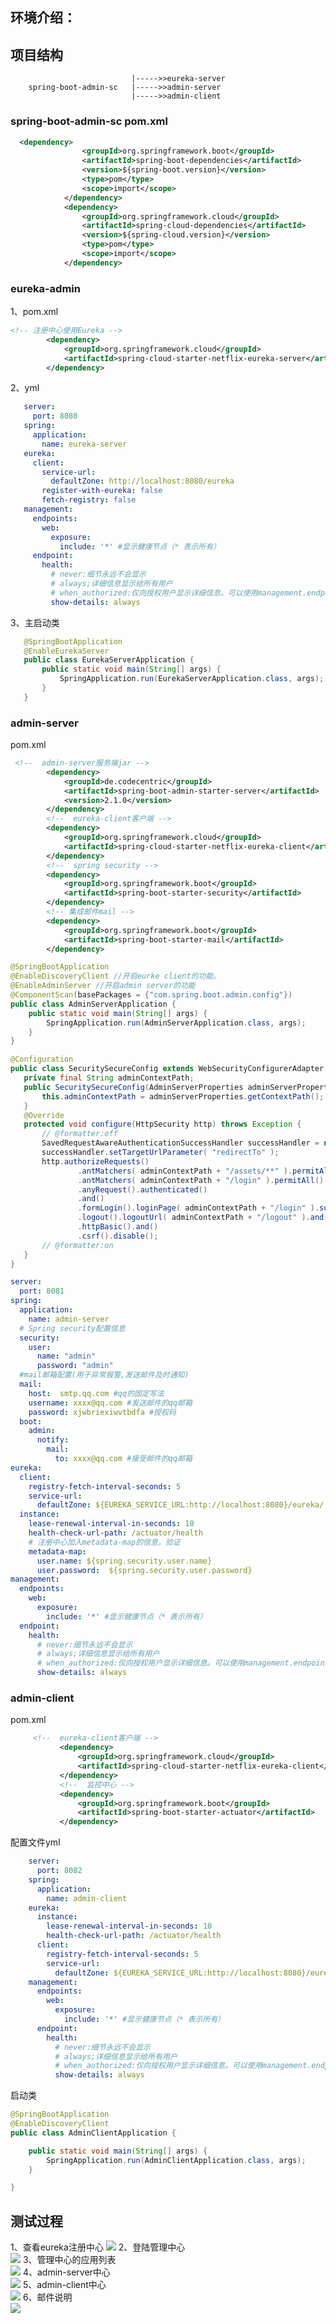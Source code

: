 ## 环境介绍：
## 项目结构

                               |----->>eureka-server
        spring-boot-admin-sc   |----->>admin-server
                               |----->>admin-client

           
###  spring-boot-admin-sc pom.xml
~~~xml
  <dependency>
                <groupId>org.springframework.boot</groupId>
                <artifactId>spring-boot-dependencies</artifactId>
                <version>${spring-boot.version}</version>
                <type>pom</type>
                <scope>import</scope>
            </dependency>
            <dependency>
                <groupId>org.springframework.cloud</groupId>
                <artifactId>spring-cloud-dependencies</artifactId>
                <version>${spring-cloud.version}</version>
                <type>pom</type>
                <scope>import</scope>
            </dependency>
~~~
### eureka-admin<br>
  1、pom.xml
  ~~~xml
  <!-- 注册中心使用Eureka -->
          <dependency>
              <groupId>org.springframework.cloud</groupId>
              <artifactId>spring-cloud-starter-netflix-eureka-server</artifactId>
          </dependency>
  ~~~
 2、yml
 ~~~yml
    server:
      port: 8080
    spring:
      application:
        name: eureka-server
    eureka:
      client:
        service-url:
          defaultZone: http://localhost:8080/eureka
        register-with-eureka: false
        fetch-registry: false
    management:
      endpoints:
        web:
          exposure:
            include: '*' #显示健康节点（* 表示所有）
      endpoint:
        health:
          # never:细节永远不会显示
          # always;详细信息显示给所有用户
          # when_authorized:仅向授权用户显示详细信息。可以使用management.endpoint.health.roles配置授权角色。
          show-details: always
 ~~~
 3、主启动类
 ~~~java
    @SpringBootApplication
    @EnableEurekaServer
    public class EurekaServerApplication {
        public static void main(String[] args) {
            SpringApplication.run(EurekaServerApplication.class, args);
        }
    }
 ~~~ 
 ### admin-server<br>
 pom.xml
 ~~~xml
  <!--  admin-server服务端jar -->
         <dependency>
             <groupId>de.codecentric</groupId>
             <artifactId>spring-boot-admin-starter-server</artifactId>
             <version>2.1.0</version>
         </dependency>
         <!--  eureka-client客户端 -->
         <dependency>
             <groupId>org.springframework.cloud</groupId>
             <artifactId>spring-cloud-starter-netflix-eureka-client</artifactId>
         </dependency>
         <!--  spring security -->
         <dependency>
             <groupId>org.springframework.boot</groupId>
             <artifactId>spring-boot-starter-security</artifactId>
         </dependency>
         <!-- 集成邮件mail -->
         <dependency>
             <groupId>org.springframework.boot</groupId>
             <artifactId>spring-boot-starter-mail</artifactId>
         </dependency>
 ~~~
 ~~~java
 @SpringBootApplication
 @EnableDiscoveryClient //开启eurke client的功能。
 @EnableAdminServer //开启admin server的功能
 @ComponentScan(basePackages = {"com.spring.boot.admin.config"})
 public class AdminServerApplication {
     public static void main(String[] args) {
         SpringApplication.run(AdminServerApplication.class, args);
     }
 }

@Configuration
public class SecuritySecureConfig extends WebSecurityConfigurerAdapter {
    private final String adminContextPath;
    public SecuritySecureConfig(AdminServerProperties adminServerProperties) {
        this.adminContextPath = adminServerProperties.getContextPath();
    }
    @Override
    protected void configure(HttpSecurity http) throws Exception {
        // @formatter:off
        SavedRequestAwareAuthenticationSuccessHandler successHandler = new SavedRequestAwareAuthenticationSuccessHandler();
        successHandler.setTargetUrlParameter( "redirectTo" );
        http.authorizeRequests()
                .antMatchers( adminContextPath + "/assets/**" ).permitAll()
                .antMatchers( adminContextPath + "/login" ).permitAll()
                .anyRequest().authenticated()
                .and()
                .formLogin().loginPage( adminContextPath + "/login" ).successHandler( successHandler ).and()
                .logout().logoutUrl( adminContextPath + "/logout" ).and()
                .httpBasic().and()
                .csrf().disable();
        // @formatter:on
    }
}
 ~~~
 ~~~yml
 server:
   port: 8081
 spring:
   application:
     name: admin-server
   # Spring security配置信息
   security:
     user:
       name: "admin"
       password: "admin"
   #mail邮箱配置(用于异常报警,发送邮件及时通知)
   mail:
     host:  smtp.qq.com #qq的固定写法
     username: xxxx@qq.com #发送邮件的qq邮箱
     password: xjwbriexiwvtbdfa #授权码
   boot:
     admin:
       notify:
         mail:
           to: xxxx@qq.com #接受邮件的qq邮箱
 eureka:
   client:
     registry-fetch-interval-seconds: 5
     service-url:
       defaultZone: ${EUREKA_SERVICE_URL:http://localhost:8080}/eureka/
   instance:
     lease-renewal-interval-in-seconds: 10
     health-check-url-path: /actuator/health
     # 注册中心加入metadata-map的信息，验证
     metadata-map:
       user.name: ${spring.security.user.name}
       user.password:  ${spring.security.user.password}
 management:
   endpoints:
     web:
       exposure:
         include: '*' #显示健康节点（* 表示所有）
   endpoint:
     health:
       # never:细节永远不会显示
       # always;详细信息显示给所有用户
       # when_authorized:仅向授权用户显示详细信息。可以使用management.endpoint.health.roles配置授权角色。
       show-details: always
 ~~~
 ### admin-client<br>
 pom.xml
 ~~~xml
      <!--  eureka-client客户端 -->
            <dependency>
                <groupId>org.springframework.cloud</groupId>
                <artifactId>spring-cloud-starter-netflix-eureka-client</artifactId>
            </dependency>
            <!--  监控中心 -->
            <dependency>
                <groupId>org.springframework.boot</groupId>
                <artifactId>spring-boot-starter-actuator</artifactId>
            </dependency>
~~~
配置文件yml
~~~yml
    server:
      port: 8082
    spring:
      application:
        name: admin-client
    eureka:
      instance:
        lease-renewal-interval-in-seconds: 10
        health-check-url-path: /actuator/health
      client:
        registry-fetch-interval-seconds: 5
        service-url:
          defaultZone: ${EUREKA_SERVICE_URL:http://localhost:8080}/eureka/
    management:
      endpoints:
        web:
          exposure:
            include: '*' #显示健康节点（* 表示所有）
      endpoint:
        health:
          # never:细节永远不会显示
          # always;详细信息显示给所有用户
          # when_authorized:仅向授权用户显示详细信息。可以使用management.endpoint.health.roles配置授权角色。
          show-details: always
 ~~~
 启动类
 ~~~java
 @SpringBootApplication
 @EnableDiscoveryClient
 public class AdminClientApplication {
 
     public static void main(String[] args) {
         SpringApplication.run(AdminClientApplication.class, args);
     }
 
 }
 ~~~
## 测试过程
1、查看eureka注册中心
    <img src="https://github.com/xwbGithub/spring-boot-admin-sc/blob/master/projectPhoto/eureka8080.png"/>
2、登陆管理中心<br>
    <img src="https://github.com/xwbGithub/spring-boot-admin-sc/blob/master/projectPhoto/adminLogin.png"/>
3、管理中心的应用列表<br>
    <img src="https://github.com/xwbGithub/spring-boot-admin-sc/blob/master/projectPhoto/adminApplications.png"/>
4、admin-server中心<br>
    <img src="https://github.com/xwbGithub/spring-boot-admin-sc/blob/master/projectPhoto/adminServer.png"/>
5、admin-client中心<br>
    <img src="https://github.com/xwbGithub/spring-boot-admin-sc/blob/master/projectPhoto/admin-client.png"/>
6、邮件说明<br>
    <img src="https://github.com/xwbGithub/spring-boot-admin-sc/blob/master/projectPhoto/email.png"/>

